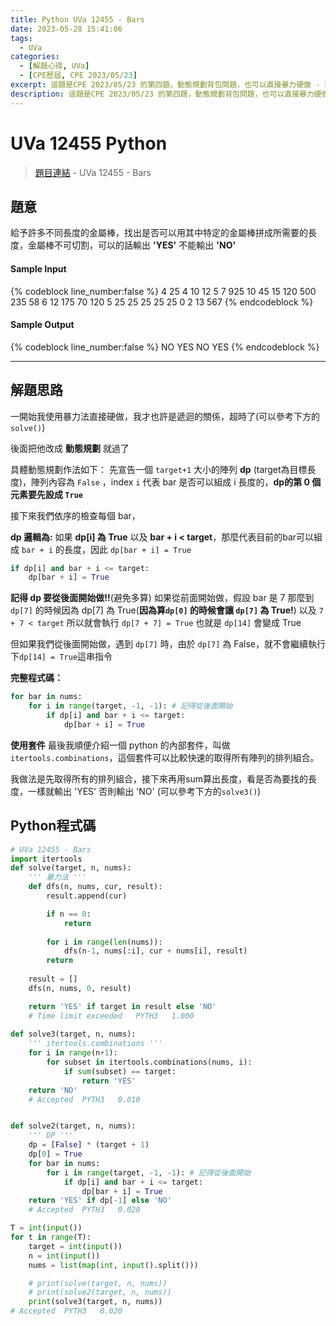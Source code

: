 ```yaml
---
title: Python UVa 12455 - Bars
date: 2023-05-28 15:41:06
tags:
  - UVa
categories:
  - [解題心得, UVa]
  - [CPE歷屆, CPE 2023/05/23]
excerpt: 這題是CPE 2023/05/23 的第四題，動態規劃背包問題，也可以直接暴力硬做 - Python UVa 12455 - Bars 解題心得
description: 這題是CPE 2023/05/23 的第四題，動態規劃背包問題，也可以直接暴力硬做 - Python UVa 12455 - Bars 解題心得
---
```

# UVa 12455 Python

>[題目連結](https://onlinejudge.org/index.php?option=com_onlinejudge&Itemid=8&page=show_problem&category=24&problem=3886) - UVa 12455 - Bars


## 題意
給予許多不同長度的金屬棒，找出是否可以用其中特定的金屬棒拼成所需要的長度，金屬棒不可切割，可以的話輸出 **'YES'** 不能輸出 **'NO'**

#### Sample Input 
{% codeblock line_number:false %}
4
25
4
10 12 5 7
925
10
45 15 120 500 235 58 6 12 175 70
120
5
25 25 25 25 25
0
2
13 567
{% endcodeblock %}

#### Sample Output 
{% codeblock line_number:false %}
NO
YES
NO
YES
{% endcodeblock %}

---

## 解題思路
一開始我使用暴力法直接硬做，我才也許是遞迴的關係，超時了(可以參考下方的`solve()`)<br>

後面把他改成 **動態規劃** 就過了<br>

具體動態規劃作法如下：
先宣告一個 `target+1` 大小的陣列 **dp** (target為目標長度)，陣列內容為 `False` ，index `i` 代表 bar 是否可以組成 i 長度的，**dp的第 0 個元素要先設成 `True`**<br>

接下來我們依序的檢查每個 bar，<br>

**dp 邏輯為:**
如果 **dp[i] 為 True** 以及 **bar + i < target**，那麼代表目前的bar可以組成 `bar + i` 的長度，因此 `dp[bar + i] = True`
```python
if dp[i] and bar + i <= target:
    dp[bar + i] = True
```

**記得 dp 要從後面開始做!!**(避免多算)
如果從前面開始做，假設 bar 是 7
那麼到 `dp[7]` 的時候因為 dp[7] 為 True(**因為算`dp[0]` 的時候會讓 `dp[7]` 為 True!**) 以及 `7 + 7 < target` 所以就會執行 `dp[7 + 7] = True` 也就是 `dp[14]` 會變成 True <br>

但如果我們從後面開始做，遇到 `dp[7]` 時，由於 `dp[7]` 為 False，就不會繼續執行下`dp[14] = True`這串指令<br>

**完整程式碼：**
```python
for bar in nums:
    for i in range(target, -1, -1): # 記得從後面開始
        if dp[i] and bar + i <= target:
            dp[bar + i] = True
```

**使用套件**
最後我順便介紹一個 python 的內部套件，叫做`itertools.combinations`，這個套件可以比較快速的取得所有陣列的排列組合。<br>

我做法是先取得所有的排列組合，接下來再用sum算出長度，看是否為要找的長度，一樣就輸出 'YES' 否則輸出 'NO' (可以參考下方的`solve3()`)<br>



## Python程式碼
```python
# UVa 12455 - Bars
import itertools
def solve(target, n, nums):
    ''' 暴力法 '''
    def dfs(n, nums, cur, result):
        result.append(cur)

        if n == 0: 
            return
        
        for i in range(len(nums)):
            dfs(n-1, nums[:i], cur + nums[i], result)
        return
        
    result = []
    dfs(n, nums, 0, result)

    return 'YES' if target in result else 'NO'
    # Time limit exceeded	PYTH3	1.000
    
def solve3(target, n, nums):
    ''' itertools.combinations '''
    for i in range(n+1):
        for subset in itertools.combinations(nums, i):
            if sum(subset) == target:
                return 'YES'
    return 'NO'
    # Accepted	PYTH3	0.010


def solve2(target, n, nums):
    ''' DP '''
    dp = [False] * (target + 1)
    dp[0] = True
    for bar in nums:
        for i in range(target, -1, -1): # 記得從後面開始
            if dp[i] and bar + i <= target:
                dp[bar + i] = True
    return 'YES' if dp[-1] else 'NO'
    # Accepted	PYTH3	0.020

T = int(input())
for t in range(T):
    target = int(input())
    n = int(input())
    nums = list(map(int, input().split()))

    # print(solve(target, n, nums))
    # print(solve2(target, n, nums))
    print(solve3(target, n, nums))
# Accepted	PYTH3	0.020
```
